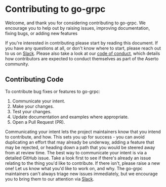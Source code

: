 # Contributing to go-grpc

Welcome, and thank you for considering contributing to go-grpc. We encourage
you to help out by raising issues, improving documentation, fixing bugs, or
adding new features

If you're interested in contributing please start by reading this document. If
you have any questions at all, or don't know where to start, please reach out to
us on [Slack](https://asertocommunity.slack.com/). Please also take a look at our
[code of conduct](CODE_OF_CONDUCT.md), which details
how contributors are expected to conduct themselves as part of the Aserto community.

## Contributing Code

To contribute bug fixes or features to go-grpc:

1. Communicate your intent.
1. Make your changes.
1. Test your changes.
1. Update documentation and examples where appropriate.
1. Open a Pull Request (PR).

Communicating your intent lets the project maintainers know that you intend
to contribute, and how. This sets you up for success - you can avoid duplicating
an effort that may already be underway, adding a feature that may be rejected,
or heading down a path that you would be steered away from at review time. The
best way to communicate your intent is via a detailed GitHub issue. Take a look
first to see if there's already an issue relating to the thing you'd like to
contribute. If there isn't, please raise a new one! Let us know what you'd like
to work on, and why. The go-grpc maintainers can't always triage new issues
immediately, but we encourage you to bring them to our attention via
[Slack](https://asertocommunity.slack.com/).

